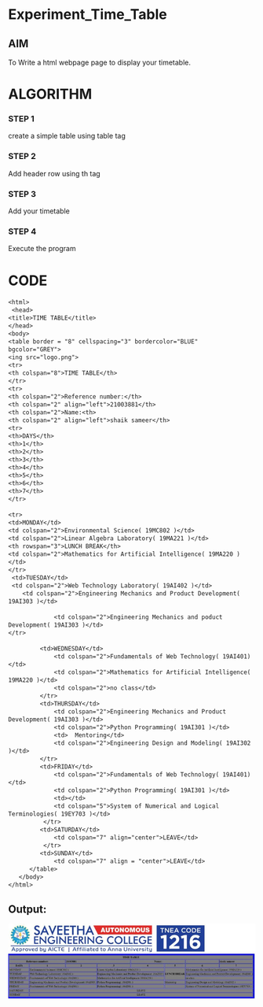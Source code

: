 # Experiment_Time_Table

## AIM
To Write a html webpage page to display your timetable.

# ALGORITHM
### STEP 1
create a simple table using table tag
### STEP 2
Add header row using th tag
### STEP 3
Add your timetable
### STEP 4
Execute the program

# CODE
~~~<DOCTYPE html>
<html>
 <head>
<title>TIME TABLE</title>
</head>
<body>
<table border = "8" cellspacing="3" bordercolor="BLUE"
bgcolor="GREY">
<ing src="logo.png">
<tr>
<th colspan="8">TIME TABLE</th>
</tr>
<tr>
<th colspan="2">Reference number:</th>
<th colspan="2" align="left">21003881</th>
<th colspan="2">Name:<th>
<th colspan="2" align="left">shaik sameer</th>
<tr>
<th>DAYS</th>
<th>1</th>
<th>2</th>
<th>3</th>
<th>4</th>
<th>5</th>
<th>6</th>
<th>7</th>
</tr>
      
<tr>
<td>MONDAY</td>
<td colspan="2">Environmental Science( 19MC802 )</td>
<td colspan="2">Linear Algebra Laboratory( 19MA221 )</td>
<th rowspan="3">LUNCH BREAK</th>
<td colspan="2">Mathematics for Artificial Intelligence( 19MA220 )</td>
</tr>
 <td>TUESDAY</td>
 <td colspan="2">Web Technology Laboratory( 19AI402 )</td>
    <td colspan="2">Engineering Mechanics and Product Development( 19AI303 )</td>
             
             <td colspan="2">Engineering Mechanics and poduct Development( 19AI303 )</td>
</tr>
  
  	     <td>WEDNESDAY</td>
             <td colspan="2">Fundamentals of Web Technology( 19AI401) </td>
             <td colspan="2">Mathematics for Artificial Intelligence( 19MA220 )</td>
             <td colspan="2">no class</td>
         </tr>
	     <td>THURSDAY</td>
             <td colspan="2">Engineering Mechanics and Product Development( 19AI303 )</td>
             <td colspan="2">Python Programming( 19AI301 )</td>
             <td>  Mentoring</td>
             <td colspan="2">Engineering Design and Modeling( 19AI302 )</td>
         </tr>  
	     <td>FRIDAY</td>
             <td colspan="2">Fundamentals of Web Technology( 19AI401)</td>
             <td colspan="2">Python Programming( 19AI301 )</td>
             <td></td>
             <td colspan="5">System of Numerical and Logical Terminologies( 19EY703 )</td>
          </tr>  
	     <td>SATURDAY</td>
             <td colspan="7" align="center">LEAVE</td> 
          </tr>  
	     <td>SUNDAY</td>
             <td colspan="7" align = "center">LEAVE</td>           
      </table>
   </body>
</html>
~~~
## Output:
![output](https://github.com/Shaik-sameer-AIML/timetable/blob/main/sameer%20timetable%2C%2C.JPG?raw=true)
